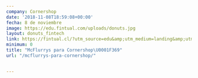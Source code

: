 ```yaml
---
company: Cornershop
date: '2018-11-08T18:59:08+00:00'
fecha: 8 de noviembre
image: https://edu.fintual.com/uploads/donuts.jpg
layout: donuts_fintech
link: https://fintual.cl/?utm_source=edu&amp;utm_medium=landing&amp;utm_campaign=pizzas
minimum: 0
title: "McFlurrys para Cornershop\U0001F369"
url: "/mcflurrys-para-cornershop/"


---
```

